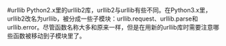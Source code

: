 #urllib
Python2.x里的urllib2库，urllib2与urllib有些不同。在Python3.x里，urllib2改名为urllib，被分成一些子模块：urllib.request、urllib.parse和urllib.error。尽管函数名称大多和原来一样，但是在用新的urllib库时需要注意哪些函数被移动到子模块里了。  